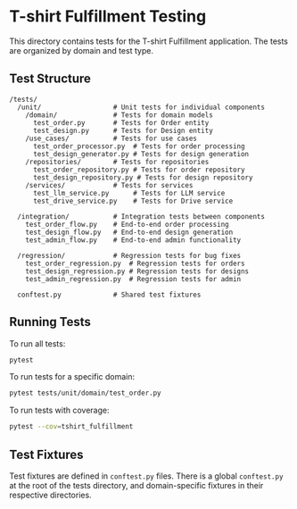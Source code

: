 # T-shirt Fulfillment Testing

This directory contains tests for the T-shirt Fulfillment application. The tests are organized by domain and test type.

## Test Structure

```
/tests/
  /unit/                  # Unit tests for individual components
    /domain/              # Tests for domain models
      test_order.py       # Tests for Order entity
      test_design.py      # Tests for Design entity
    /use_cases/           # Tests for use cases
      test_order_processor.py  # Tests for order processing
      test_design_generator.py # Tests for design generation
    /repositories/        # Tests for repositories
      test_order_repository.py # Tests for order repository
      test_design_repository.py # Tests for design repository
    /services/            # Tests for services
      test_llm_service.py      # Tests for LLM service
      test_drive_service.py    # Tests for Drive service
  
  /integration/           # Integration tests between components
    test_order_flow.py    # End-to-end order processing
    test_design_flow.py   # End-to-end design generation
    test_admin_flow.py    # End-to-end admin functionality
  
  /regression/            # Regression tests for bug fixes
    test_order_regression.py  # Regression tests for orders
    test_design_regression.py # Regression tests for designs
    test_admin_regression.py  # Regression tests for admin
  
  conftest.py             # Shared test fixtures
```

## Running Tests

To run all tests:

```bash
pytest
```

To run tests for a specific domain:

```bash
pytest tests/unit/domain/test_order.py
```

To run tests with coverage:

```bash
pytest --cov=tshirt_fulfillment
```

## Test Fixtures

Test fixtures are defined in `conftest.py` files. There is a global `conftest.py` at the root of the tests directory, and domain-specific fixtures in their respective directories.